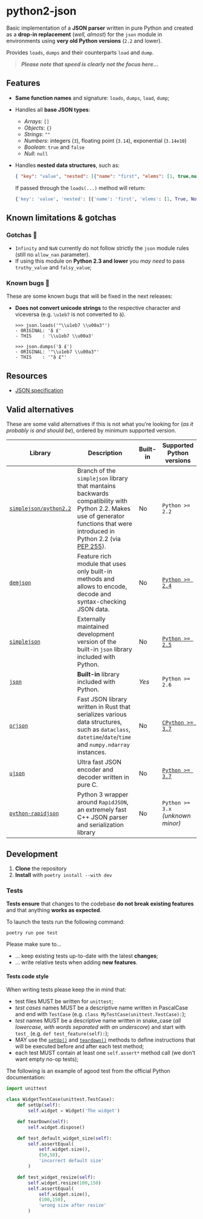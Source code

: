 # python2-json

Basic implementation of a **JSON parser** written in pure Python and created as a **drop-in replacement** (_well, almost_) for the `json` module in environments using **very old Python versions** (`2.2` and lower).

Provides `loads`, `dumps` and their counterparts `load` and `dump`.

> **_Please note that speed is clearly not the focus here..._**

## Features

- **Same function names** and signature: `loads`, `dumps`, `load`, `dump`;
- Handles all **base JSON types**:
  - _Arrays_: `[]`
  - _Objects_: `{}`
  - _Strings_: `""`
  - _Numbers_: integers (`3`), floating point (`3.14`), exponential (`3.14e10`)
  - _Boolean_: `true` and `false`
  - _Null_: `null`
- Handles **nested data structures**, such as:

   ```json
   { "key": "value", "nested": [{"name": "first", "elems": [1, true,null]}] }
   ```

    If passed through the `loads(...)` method will return:

    ```python
    {'key': 'value', 'nested': [{'name': 'first', 'elems': [1, True, None]}]}
    ```

## Known limitations & gotchas

### Gotchas 👀

- `Infinity` and `NaN` currently do not follow strictly the `json` module rules (still no `allow_nan` parameter).
- If using this module on **Python 2.3 and lower** you _may need_ to pass `truthy_value` and `falsy_value`;

### Known bugs 🐛

These are some known bugs that will be fixed in the next releases:

- **Does not convert unicode strings** to the respective character and viceversa (e.g. `\u1eb7` is not converted to `ặ`).

    ```pycon
    >>> json.loads('"\\u1eb7 \\u00a3"')
    - ORIGINAL: 'ặ £'
    - THIS    : '\\u1eb7 \\u00a3'

    >>> json.dumps('ặ £')
    - ORIGINAL: '"\\u1eb7 \\u00a3"'
    - THIS    : '"ặ £"'
    ```

## Resources

- [JSON specification](https://www.json.org/json-en.html)

## Valid alternatives

These are some valid alternatives if this is not what you're looking for (_as it probably is and should be_), ordered by minimum supported version.

<table>
    <thead>
        <tr>
            <th>Library</th>
            <th>Description</th>
            <th>Built-in</th>
            <th>Supported Python versions</th>
        </tr>
    </thead>
    <tbody>
        <tr>
            <td>
                <code><a href="https://github.com/simplejson/simplejson/tree/python2.2">simplejson/python2.2</a></code>
            </td>
            <td>
                Branch of the <code>simplejson</code> library that mantains backwards compatibility with Python 2.2.
                Makes use of generator functions that were introduced in Python 2.2 (via <a href="https://peps.python.org/pep-0255/">PEP 255</a>).
            </td>
            <td>
                No
            </td>
            <td>
                <code>Python >= 2.2</code>
            </td>
        </tr>
        <tr>
            <td>
                <code><a href="https://github.com/dmeranda/demjson">demjson</a></code>
            </td>
            <td>
                Feature rich module that uses only built-in methods and allows to encode, decode and syntax-checking JSON data.
            </td>
            <td>
                No
            </td>
            <td>
                <a href="https://github.com/dmeranda/demjson/blob/5bc65974e7141746acc88c581f5d2dfb8ea14064/docs/INSTALL.txt#L8-L10"><code>Python >= 2.4</code></a>
            </td>
        </tr>
        <tr>
            <td>
                <code><a href="https://github.com/simplejson/simplejson">simplejson</a></code>
            </td>
            <td>
                Externally maintained development version of the built-in <code>json</code> library included with Python.
            </td>
            <td>
                No
            </td>
            <td>
                <a href="https://github.com/simplejson/simplejson/blob/9559fc756deaf20b6bae961b58c5289d8582c8b7/README.rst?plain=1#L4-L6"><code>Python >= 2.5</code></a>
            </td>
        </tr>
        <tr>
            <td>
                <code><a href="https://docs.python.org/3/library/json.html">json</a></code>
            </td>
            <td>
                <b>Built-in</b> library included with Python.
            </td>
            <td>
                <i>Yes</i>
            </td>
            <td>
                <code>Python >= 2.6</code>
            </td>
        </tr>
        <tr>
            <td>
                <code><a href="https://github.com/ijl/orjson">orjson</a></code>
            </td>
            <td>
                Fast JSON library written in Rust that serializes various data structures, such as <code>dataclass</code>, <code>datetime</code>/<code>date</code>/<code>time</code> and <code>numpy.ndarray</code> instances.
            </td>
            <td>
                No
            </td>
            <td>
                <a href="https://github.com/ijl/orjson/blob/a60506c77e7051774dddd86bb8c12ec4a79223d5/README.md?plain=1#L35"><code>CPython >= 3.7</code></a>
            </td>
        </tr>
        <tr>
            <td>
                <code><a href="https://github.com/ultrajson/ultrajson">ujson</a></code>
            </td>
            <td>
                Ultra fast JSON encoder and decoder written in pure C.
            </td>
            <td>
                No
            </td>
            <td>
                <a href="https://github.com/ultrajson/ultrajson/blob/6035e09077e6bd3e8e3e91162bb1232507967735/README.md?plain=1#L11-L12"><code>Python >= 3.7</code></a>
            </td>
        </tr>
        <tr>
            <td>
                <code><a href="https://github.com/python-rapidjson/python-rapidjson">python-rapidjson</a></code>
            </td>
            <td>
                Python 3 wrapper around <code>RapidJSON</code>, an extremely fast C++ JSON parser and serialization library
            </td>
            <td>
                No
            </td>
            <td>
                <code>Python >= 3.x</code><br><i>(unknown minor)</i>
            </td>
        </tr>
    </tbody>
</table>

## Development

1. **Clone** the repository
2. **Install** with `poetry install --with dev`

### Tests

**Tests ensure** that changes to the codebase **do not break existing features** and that anything **works as expected**.

To launch the tests run the following command:

```shell
poetry run poe test
```

Please make sure to...

- ... keep existing tests up-to-date with the latest **changes**;
- ... write relative tests when adding **new features**.

#### Tests code style

When writing tests please keep the in mind that:

- test files MUST be written for `unittest`;
- _test cases_ names MUST be a descriptive name written in PascalCase and end with `TestCase` (e.g. `class MyTestCase(unittest.TestCase):`);
- _test_ names MUST be a descriptive name written in snake_case (_all lowercase, with words separated with an underscore_) and start with `test_` (e.g. `def test_feature(self):`);
- MAY use the [`setUp()`](https://docs.python.org/3/library/unittest.html#unittest.TestCase.setUp) and [`teardown()`](https://docs.python.org/3/library/unittest.html#unittest.TestCase.tearDown) methods to define instructions that will be executed before and after each test method;
- each test MUST contain at least one `self.assert*` method call (we don't want empty no-op tests);

The following is an example of agood test from the official Python documentation:

```python
import unittest

class WidgetTestCase(unittest.TestCase):
    def setUp(self):
        self.widget = Widget('The widget')

    def tearDown(self):
        self.widget.dispose()

    def test_default_widget_size(self):
        self.assertEqual(
            self.widget.size(),
            (50,50),
            'incorrect default size'
        )

    def test_widget_resize(self):
        self.widget.resize(100,150)
        self.assertEqual(
            self.widget.size(),
            (100,150),
            'wrong size after resize'
        )
```

